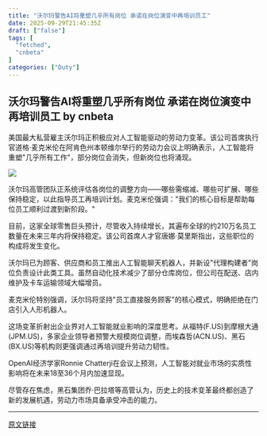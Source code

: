 ```yaml
---
title: "沃尔玛警告AI将重塑几乎所有岗位 承诺在岗位演变中再培训员工"
date: 2025-09-29T21:45:35Z
draft: ["false"]
tags: [
  "fetched",
  "cnbeta"
]
categories: ["Duty"]
---
```

沃尔玛警告AI将重塑几乎所有岗位 承诺在岗位演变中再培训员工 by cnbeta
------
<div style="margin-top:10px" class="content" id="artibody"><p>美国最大私营雇主沃尔玛正积极应对人工智能驱动的劳动力变革。该公司首席执行官道格·麦克米伦在阿肯色州本顿维尔举行的劳动力会议上明确表示，人工智能将重塑"几乎所有工作"，部分岗位会消失，但新岗位也将涌现。</p><div class="article-global"></div><p><a href="https://static.cnbetacdn.com/article/2025/0606/e7e67b0e7e6811b.png" target="_blank"><img src="https://static.cnbetacdn.com/article/2025/0606/e7e67b0e7e6811b.png"></a></p><p>沃尔玛高管团队正系统评估各岗位的调整方向——哪些需缩减、哪些可扩展、哪些保持稳定，以此指导员工再培训计划。麦克米伦强调："我们的核心目标是帮助每位员工顺利过渡到新阶段。"</p><p>目前，这家全球零售巨头预计，尽管收入持续增长，其遍布全球的约210万名员工数量在未来三年内将保持稳定。该公司首席人才官唐娜·莫里斯指出，这些职位的构成将发生变化。</p><p>沃尔玛已为顾客、供应商和员工推出人工智能聊天机器人，并新设"代理构建者"岗位负责设计此类工具。虽然自动化技术减少了部分仓库岗位，但公司在配送、店内维护及卡车运输领域大幅增员。</p><p>麦克米伦特别强调，沃尔玛将坚持"员工直接服务顾客"的核心模式，明确拒绝在门店引入人形机器人。</p><p>这场变革折射出企业界对人工智能就业影响的深度思考。从福特(F.US)到摩根大通(JPM.US)，多家企业领导者预警大规模岗位调整，而埃森哲(ACN.US)、黑石(BX.US)等机构则更强调通过再培训提升劳动力韧性。</p><p>OpenAI经济学家Ronnie Chatterji在会议上预测，人工智能对就业市场的实质性影响将在未来18至36个月内加速显现。</p><p>尽管存在焦虑，黑石集团乔·巴拉塔等高管认为，历史上的技术变革最终都创造了新的发展机遇，劳动力市场具备承受冲击的能力。</p></div>  
<hr>
<a href="https://m.cnbeta.com.tw/wap/view/1527810.htm",target="_blank" rel="noopener noreferrer">原文链接</a>
